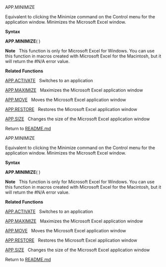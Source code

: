 APP.MINIMIZE

Equivalent to clicking the Minimize command on the Control menu for the
application window. Minimizes the Microsoft Excel window.

**Syntax**

**APP.MINIMIZE**( )

**Note**   This function is only for Microsoft Excel for Windows. You
can use this function in macros created with Microsoft Excel for the
Macintosh, but it will return the \#N/A error value.

**Related Functions**

[APP.ACTIVATE](APP.ACTIVATE.md)   Switches to an application

[APP.MAXIMIZE](APP.MAXIMIZE.md)   Maximizes the Microsoft Excel application window

[APP.MOVE](APP.MOVE.md)   Moves the Microsoft Excel application window

[APP.RESTORE](APP.RESTORE.md)   Restores the Microsoft Excel application window

[APP.SIZE](APP.SIZE.md)   Changes the size of the Microsoft Excel application window



Return to [README.md](README.md)

APP.MINIMIZE

Equivalent to clicking the Minimize command on the Control menu for the
application window. Minimizes the Microsoft Excel window.

**Syntax**

**APP.MINIMIZE**( )

**Note**   This function is only for Microsoft Excel for Windows. You
can use this function in macros created with Microsoft Excel for the
Macintosh, but it will return the \#N/A error value.

**Related Functions**

[APP.ACTIVATE](APP.ACTIVATE.md)   Switches to an application

[APP.MAXIMIZE](APP.MAXIMIZE.md)   Maximizes the Microsoft Excel application window

[APP.MOVE](APP.MOVE.md)   Moves the Microsoft Excel application window

[APP.RESTORE](APP.RESTORE.md)   Restores the Microsoft Excel application window

[APP.SIZE](APP.SIZE.md)   Changes the size of the Microsoft Excel application window



Return to [README.md](README.md)

